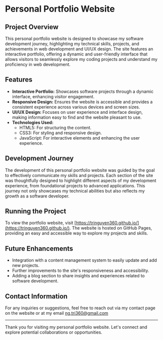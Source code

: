 
# Personal Portfolio Website

## Project Overview
This personal portfolio website is designed to showcase my software development journey, highlighting my technical skills, projects, and achievements in web development and UI/UX design. The site features an interactive portfolio, offering a dynamic and user-friendly interface that allows visitors to seamlessly explore my coding projects and understand my proficiency in web development.

## Features
- **Interactive Portfolio:** Showcases software projects through a dynamic interface, enhancing visitor engagement.
- **Responsive Design:** Ensures the website is accessible and provides a consistent experience across various devices and screen sizes.
- **UI/UX Design:** Focuses on user experience and interface design, making information easy to find and the website pleasant to use.
- **Technologies Used:**
  - HTML5: For structuring the content.
  - CSS3: For styling and responsive design.
  - JavaScript: For interactive elements and enhancing the user experience.

## Development Journey
The development of this personal portfolio website was guided by the goal to effectively communicate my skills and projects. Each section of the site was thoughtfully designed to highlight different aspects of my development experience, from foundational projects to advanced applications. This journey not only showcases my technical abilities but also reflects my growth as a software developer.

## Running the Project
To view the portfolio website, visit [https://tringuyen360.github.io/](https://tringuyen360.github.io/). The website is hosted on GitHub Pages, providing an easy and accessible way to explore my projects and skills.

## Future Enhancements
- Integration with a content management system to easily update and add new projects.
- Further improvements to the site's responsiveness and accessibility.
- Adding a blog section to share insights and experiences related to software development.

## Contact Information
For any inquiries or suggestions, feel free to reach out via my contact page on the website or at my email ng.tri360@gmail.com

---

Thank you for visiting my personal portfolio website. Let's connect and explore potential collaborations or opportunities.
